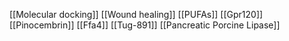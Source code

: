 [[Molecular docking]]
[[Wound healing]]
[[PUFAs]]
[[Gpr120]]
[[Pinocembrin]]
[[Ffa4]]
[[Tug-891]]
[[Pancreatic Porcine Lipase]]
